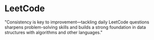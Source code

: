 # LeetCode
"Consistency is key to improvement—tackling daily LeetCode questions sharpens problem-solving skills and builds a strong foundation in data structures with algorithms and other languages."
